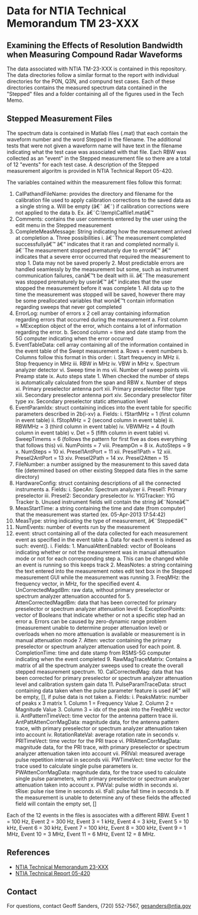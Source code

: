 # Data for NTIA Technical Memorandum TM 23-XXX #
## Examining the Effects of Resolution Bandwidth when Measuring Compound Radar Waveforms ##

The data associated with NTIA TM-23-XXX is contained in this repository. The data directories follow a similar format to the report with individual directories for the P0N, Q3N, and compund test cases. Each of these directories contains the measured spectrum data contained in the "Stepped" files and a folder containing all of the figures used in the Tech Memo. 

## Stepped Measurement Files ##

The spectrum data is contained in Matlab files (.mat) that each contain the waveform number and the word Stepped in the filename. The additional tests that were not given a waveform name will have text in the filename indicating what the test case was associated with that file.
Each RBW was collected as an "event" in the Stepped measurement file so there are a total of 12 "events" for each test case. A description of the Stepped measurement algoritm is provided in NTIA Technical Report 05-420.

The variables contained within the measurement files follow this format:

1.	CalPathandFileName: provides the directory and filename for the calibration file used to apply calibration corrections to the saved data as a single string
	a.	Will be empty (â€˜ â€˜) if calibration corrections were not applied to the data
	b.	Ex. â€˜C:\temp\Calfile1.matâ€™
2.	Comments:  contains the user comments entered by the user using the edit menu in the Stepped measurement
3.	CompleteMeasMessage: String indicating how the measurement arrived at completion
	a.	Three possibilities
	i.	â€˜The measurement completed successfullyâ€™ â€“ indicates that it ran and completed normally
	ii.	â€˜The measurement stopped prematurely due to errorâ€™ â€“ indicates that a severe error occurred that required the measurement to stop
		1.	Data may not be saved properly
		2.	Most predictable errors are handled seamlessly by the measurement but some, such as instrument communication failures, canâ€™t be dealt with
	iii.	â€˜The measurement was stopped prematurely by userâ€™ â€“ indicates that the user stopped the measurement before it was complete
		1.	All data up to the time the measurement was stopped will be saved, however there may be some preallocated variables that wonâ€™t contain information regarding sweeps that never got completed
4.	ErrorLog: number of errors x 2 cell array containing information regarding errors that occurred during the measurement
	a.	First column = MException object of the error, which contains a lot of information regarding the error.
	b.	Second column = time and date stamp from the 5G computer indicating when the error occurred
5.	EventTableData: cell array containing all of the information contained in the event table of the Swept measurement
	a.	Rows = event numbers
	b.	Columns follow this format in this order:
		i.	Start frequency in MHz
		ii.	Stop frequency in MHz
		iii.	RBW in MHz
		iv.	VBW in MHz
		v.	Spectrum analyzer detector
		vi.	Sweep time in ms
		vii.	Number of sweep points
		viii.	Preamp state
		ix.	Auto steps state
			1.	When checked the number of steps is automatically calculated from the span and RBW
		x.	Number of steps
		xi.	Primary preselector antenna port
		xii.	Primary preselector filter type
		xiii.	Secondary preselector antenna port
		xiv.	Secondary preselector filter type
		xv.	Secondary preselector static attenuation level
6.	EventParamIdx: struct containing indices into the event table for specific parameters described in 2b(i-xv)
	a.	Fields:
		i.	fStartMHz = 1 (first column in event table)
		ii.	fStopMHz = 2 (second column in event table)
		iii.	RBWMHz = 3 (third column in event table)
		iv.	VBWMHz = 4 (fouth column in event table)
		v.	Det = 5 (fifth column in event table)
		vi.	SweepTimems = 6 (follows the pattern for first five as does everything that follows this)
		vii.	NumPoints = 7
		viii.	PreampOn = 8
		ix.	AutoSteps = 9
		x.	NumSteps = 10
		xi.	Presel1AntPort = 11
		xii.	Presel1Path = 12
		xiii.	Presel2AntPort = 13
		xiv.	Presel2Path = 14
		xv.	Presel2Atten = 15
7.	FileNumber: a number assigned by the measurement to this saved data file (determined based on other existing Stepped data files in the same directory)
8.	HardwareConfig: struct containing descriptions of all the connected instruments
	a.	Fields:
		i.	SpecAn: Spectrum analyzer
		ii.	Presel1: Primary preselector
		iii.	Presel2: Secondary preselector
		iv.	YIGTracker: YIG Tracker
	b.	Unused instrument fields will contain the string â€˜Noneâ€™
9.	MeasStartTime: a string containing the time and date (from computer) that the measurement was started (ex. 05-Apr-2013 17:54:42)
10.	MeasType: string indicating the type of measurement, â€˜Steppedâ€™
11.	NumEvents: number of events run by the measurement
12.	event: struct containing all of the data collected for each measurement event as specified in the event table 
	a.	Data for each event is indexed as such: event(<event number>).<Field Name>
		i.	Fields:
			1.	ManualAttenEnabled: vector of Booleans indicating whether or not the measurement was in manual attenuation mode or not for each corresponding step
				a.	This can be changed while an event is running so this keeps track
			2.	MeasNotes: a string containing the text entered into the measurement notes edit text box in the Stepped measurement GUI while the measurement was running
			3.	FreqMHz: the frequency vector, in MHz, for the specified event
			4.	UnCorrectedMagdBm: raw data, without primary preselector or spectrum analyzer attenuation accounted for
			5.	AttenCorrectedMagdBm: data that has been corrected for primary preselector or spectrum analyzer attenuation level
			6.	ExceptionPoints: vector of Booleans that indicate whether or not a specific step had an error
				a.	Errors can be caused by zero-dynamic range problem (measurement unable to determine proper attenuation level) or overloads when no more attenuation is available or measurement is in manual attenuation mode
			7.	Atten: vector containing the primary preselector or spectrum analyzer attenuation used for each point.
			8.	CompletionTime: time and date stamp from RSMS-5G computer indicating when the event completed
			9.	RawMagTraceMatrix: Contains a matrix of all the spectrum analyzer sweeps used to create the overall stepped measurement spectrum.
			10.	CalCorrectedMag: data that has been corrected for primary preselector or spectrum analyzer attenuation level and calibration system gain data
			11.	PulseParamTraceData: struct containing data taken when the pulse parameter feature is used â€“ will be empty, [],  if pulse data is not taken
				a.	Fields:
					i.	PeaksMatrix: number of peaks x 3 matrix
						1.	Column 1 = Frequency Value
						2.	Column 2 = Magnitude Value
						3.	Column 3 = idx of the peak into the FreqMHz vector
					ii.	AntPatternTimeVect: time vector for the antenna pattern trace
					iii.	AntPattAttenCorrMagData: magnitude data, for the antenna pattern trace, with primary preselector or spectrum analyzer attenuation taken into account
					iv.	RotationRateVal: average rotation rate in seconds
					v.	PRITimeVect: time vector for the PRI trace
					vi.	PRIAttenCorrMagData: magnitude data, for the PRI trace, with primary preselector or spectrum analyzer attenuation taken into account
					vii.	PRIVal: measured average pulse repetition interval in seconds
					viii.	PWTimeVect: time vector for the trace used to calculate single pulse parameters
					ix.	PWAttenCorrMagData: magnitude data, for the trace used to calculate single pulse parameters, with primary preselector or spectrum analyzer attenuation taken into account
					x.	PWVal: pulse width in seconds
					xi.	tRise: pulse rise time in seconds
					xii.	tFall: pulse fall time in seconds
				b.	If the measurement is unable to determine any of these fields the affected field will contain the empty set, []

Each of the 12 events in the files is associates with a different RBW. Event 1 = 100 Hz, Event 2 = 300 Hz, Event 3 = 1 kHz, Event 4 = 3 kHz, Event 5 = 10 kHz, Event 6 = 30 kHz, Event 7 = 100 kHz, Event 8 = 300 kHz, Event 9 = 1 MHz, Event 10 = 3 MHz, Event 11 = 6 MHz, Event 12 = 8 MHz.


## References ##

* [NTIA Technical Memorandum 23-XXX](<URL>)
* [NTIA Technical Report 05-420](https://its.ntia.gov/umbraco/surface/download/publication?reportNumber=TR-05-420.pdf)

## Contact ##

For questions, contact Geoff Sanders, (720) 552-7567, gesanders@ntia.gov
